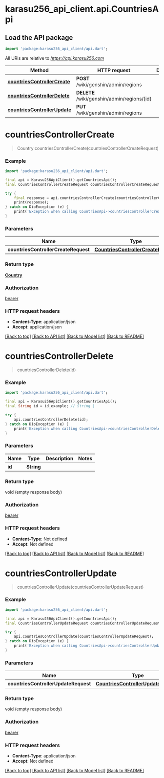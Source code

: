# karasu256_api_client.api.CountriesApi

## Load the API package
```dart
import 'package:karasu256_api_client/api.dart';
```

All URIs are relative to *https://api.karasu256.com*

Method | HTTP request | Description
------------- | ------------- | -------------
[**countriesControllerCreate**](CountriesApi.md#countriescontrollercreate) | **POST** /wiki/genshin/admin/regions | 
[**countriesControllerDelete**](CountriesApi.md#countriescontrollerdelete) | **DELETE** /wiki/genshin/admin/regions/{id} | 
[**countriesControllerUpdate**](CountriesApi.md#countriescontrollerupdate) | **PUT** /wiki/genshin/admin/regions | 


# **countriesControllerCreate**
> Country countriesControllerCreate(countriesControllerCreateRequest)



### Example
```dart
import 'package:karasu256_api_client/api.dart';

final api = Karasu256ApiClient().getCountriesApi();
final CountriesControllerCreateRequest countriesControllerCreateRequest = ; // CountriesControllerCreateRequest | 

try {
    final response = api.countriesControllerCreate(countriesControllerCreateRequest);
    print(response);
} catch on DioException (e) {
    print('Exception when calling CountriesApi->countriesControllerCreate: $e\n');
}
```

### Parameters

Name | Type | Description  | Notes
------------- | ------------- | ------------- | -------------
 **countriesControllerCreateRequest** | [**CountriesControllerCreateRequest**](CountriesControllerCreateRequest.md)|  | 

### Return type

[**Country**](Country.md)

### Authorization

[bearer](../README.md#bearer)

### HTTP request headers

 - **Content-Type**: application/json
 - **Accept**: application/json

[[Back to top]](#) [[Back to API list]](../README.md#documentation-for-api-endpoints) [[Back to Model list]](../README.md#documentation-for-models) [[Back to README]](../README.md)

# **countriesControllerDelete**
> countriesControllerDelete(id)



### Example
```dart
import 'package:karasu256_api_client/api.dart';

final api = Karasu256ApiClient().getCountriesApi();
final String id = id_example; // String | 

try {
    api.countriesControllerDelete(id);
} catch on DioException (e) {
    print('Exception when calling CountriesApi->countriesControllerDelete: $e\n');
}
```

### Parameters

Name | Type | Description  | Notes
------------- | ------------- | ------------- | -------------
 **id** | **String**|  | 

### Return type

void (empty response body)

### Authorization

[bearer](../README.md#bearer)

### HTTP request headers

 - **Content-Type**: Not defined
 - **Accept**: Not defined

[[Back to top]](#) [[Back to API list]](../README.md#documentation-for-api-endpoints) [[Back to Model list]](../README.md#documentation-for-models) [[Back to README]](../README.md)

# **countriesControllerUpdate**
> countriesControllerUpdate(countriesControllerUpdateRequest)



### Example
```dart
import 'package:karasu256_api_client/api.dart';

final api = Karasu256ApiClient().getCountriesApi();
final CountriesControllerUpdateRequest countriesControllerUpdateRequest = ; // CountriesControllerUpdateRequest | 

try {
    api.countriesControllerUpdate(countriesControllerUpdateRequest);
} catch on DioException (e) {
    print('Exception when calling CountriesApi->countriesControllerUpdate: $e\n');
}
```

### Parameters

Name | Type | Description  | Notes
------------- | ------------- | ------------- | -------------
 **countriesControllerUpdateRequest** | [**CountriesControllerUpdateRequest**](CountriesControllerUpdateRequest.md)|  | 

### Return type

void (empty response body)

### Authorization

[bearer](../README.md#bearer)

### HTTP request headers

 - **Content-Type**: application/json
 - **Accept**: Not defined

[[Back to top]](#) [[Back to API list]](../README.md#documentation-for-api-endpoints) [[Back to Model list]](../README.md#documentation-for-models) [[Back to README]](../README.md)

